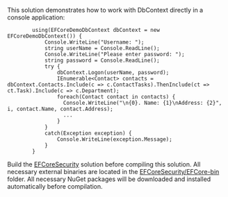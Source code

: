 This solution demonstrates how to work with DbContext directly in a console application:

            using(EFCoreDemoDbContext dbContext = new EFCoreDemoDbContext()) {
                Console.WriteLine("Username: ");
                string userName = Console.ReadLine();
                Console.WriteLine("Please enter password: ");
                string password = Console.ReadLine();
                try {
                    dbContext.Logon(userName, password);
                    IEnumerable<Contact> contacts = dbContext.Contacts.Include(c => c.ContactTasks).ThenInclude(ct => ct.Task).Include(c => c.Department);
                    foreach(Contact contact in contacts) {
                      Console.WriteLine("\n{0}. Name: {1}\nAddress: {2}", i, contact.Name, contact.Address);
                      ...
                    }
                }
                catch(Exception exception) {
                    Console.WriteLine(exception.Message);
                }
            }

Build the [EFCoreSecurity](https://github.com/DevExpress/EF-Core-Security/tree/master/EFCoreSecurity) solution before compiling this solution.
All necessary external binaries are located in the [EFCoreSecurity/EFCore-bin](https://github.com/DevExpress/EF-Core-Security/tree/master/EFCoreSecurity/EFCore-bin) folder.
All necessary NuGet packages will be downloaded and installed automatically before compilation.

